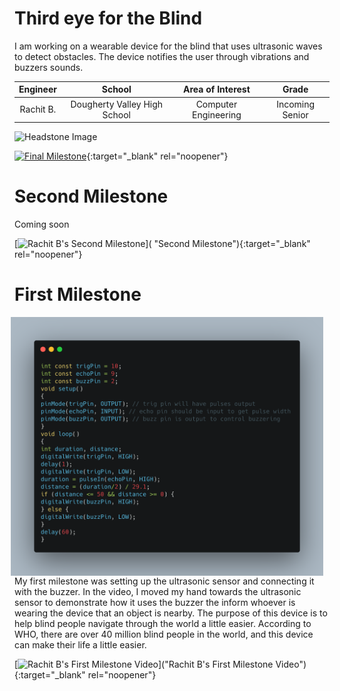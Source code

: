 # Third eye for the Blind
I am working on a wearable device for the blind that uses ultrasonic waves to detect obstacles. The device notifies the user through vibrations and buzzers sounds.

| Engineer | School | Area of Interest | Grade |
|:--:|:--:|:--:|:--:|
| Rachit B. | Dougherty Valley High School | Computer Engineering | Incoming Senior

![Headstone Image]()


[![Final Milestone]()](){:target="_blank" rel="noopener"}

# Second Milestone
Coming soon

[![Rachit B's Second Milestone]()]( "Second Milestone"){:target="_blank" rel="noopener"}
# First Milestone
<img src="Images/carbon.png" width=500 align=center style="float:right; padding-right:10px">

My first milestone was setting up the ultrasonic sensor and connecting it with the buzzer. In the video, I moved my hand towards the ultrasonic sensor to demonstrate how it uses the buzzer the inform whoever is wearing the device that an object is nearby. The purpose of this device is to help blind people navigate through the world a little easier. According to WHO, there are over 40 million blind people in the world, and this device can make their life a little easier.


[![Rachit B's First Milestone Video](https://res.cloudinary.com/marcomontalbano/image/upload/v1628096709/video_to_markdown/images/youtube--PRZMkeFm2GY-c05b58ac6eb4c4700831b2b3070cd403.jpg)]("Rachit B's First Milestone Video"){:target="_blank" rel="noopener"}



